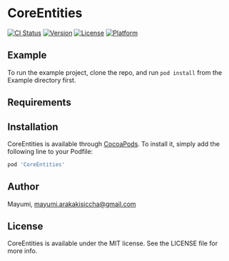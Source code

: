 # CoreEntities

[![CI Status](https://img.shields.io/travis/Mayumi/CoreEntities.svg?style=flat)](https://travis-ci.org/Mayumi/CoreEntities)
[![Version](https://img.shields.io/cocoapods/v/CoreEntities.svg?style=flat)](https://cocoapods.org/pods/CoreEntities)
[![License](https://img.shields.io/cocoapods/l/CoreEntities.svg?style=flat)](https://cocoapods.org/pods/CoreEntities)
[![Platform](https://img.shields.io/cocoapods/p/CoreEntities.svg?style=flat)](https://cocoapods.org/pods/CoreEntities)

## Example

To run the example project, clone the repo, and run `pod install` from the Example directory first.

## Requirements

## Installation

CoreEntities is available through [CocoaPods](https://cocoapods.org). To install
it, simply add the following line to your Podfile:

```ruby
pod 'CoreEntities'
```

## Author

Mayumi, mayumi.arakakisiccha@gmail.com

## License

CoreEntities is available under the MIT license. See the LICENSE file for more info.
